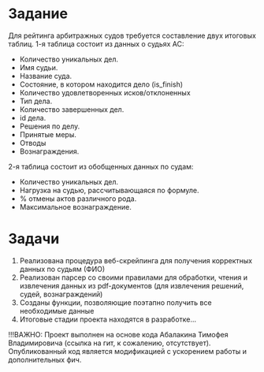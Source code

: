 # Задание 
Для рейтинга арбитражных судов требуется составление двух итоговых таблиц.
1-я таблица состоит из данных о судьях АС:

- Количество уникальных дел.
- Имя судьи.
- Название суда.
- Состояние, в котором находится дело (is_finish)
- Количество удовлетворенных исков/отклоненных
- Тип дела.
- Количество завершенных дел.
- id дела.
- Решения по делу.
- Принятые меры.
- Отводы
- Вознаграждения.

2-я таблица состоит из обобщенных данных по судам:
- Количество уникальных дел.
- Нагрузка на судью, рассчитывающаяся по формуле.
- % отмены актов различного рода.
- Максимальное вознаграждение.

# Задачи
1) Реализована процедура веб-скрейпинга для получения корректных данных по судьям (ФИО)
2) Реализован парсер со своими правилами для обработки, чтения и извлечения данных из pdf-документов (для извлечения решений, судей, вознаграждений)
3) Созданы функции, позволяющие поэтапно получить все необходимые данные
4) Итоговые стадии проекта находятся в разработке...

!!!ВАЖНО: Проект выполнен на основе кода Абалакина Тимофея Владимировича (ссылка на гит, к сожалению, отсутствует).
Опубликованный код является модификацией с ускорением работы и дополнительных фич.
